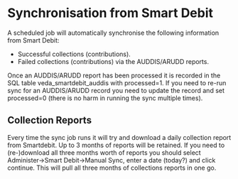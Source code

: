 # Synchronisation from Smart Debit

A scheduled job will automatically synchronise the following information from Smart Debit:

* Successful collections (contributions).
* Failed collections (contributions) via the AUDDIS/ARUDD reports.

Once an AUDDIS/ARUDD report has been processed it is recorded in the SQL table veda_smartdebit_auddis with processed=1.  If you need to re-run sync for an AUDDIS/ARUDD record you need to update the record and set processed=0 (there is no harm in running the sync multiple times).

## Collection Reports
Every time the sync job runs it will try and download a daily collection report from Smartdebit.  Up to 3 months of reports will be retained.  If you need to (re-)download all three months worth of reports you should select Administer->Smart Debit->Manual Sync, enter a date (today?) and click continue.  This will pull all three months of collections reports in one go.
